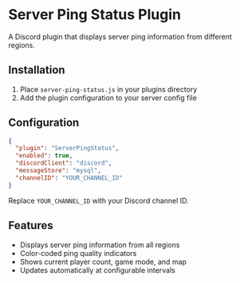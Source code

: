 # Server Ping Status Plugin

A Discord plugin that displays server ping information from different regions.

## Installation

1. Place `server-ping-status.js` in your plugins directory
2. Add the plugin configuration to your server config file

## Configuration

```json
{
  "plugin": "ServerPingStatus",
  "enabled": true,
  "discordClient": "discord",
  "messageStore": "mysql",
  "channelID": "YOUR_CHANNEL_ID"
}
```

Replace `YOUR_CHANNEL_ID` with your Discord channel ID.

## Features

- Displays server ping information from all regions
- Color-coded ping quality indicators
- Shows current player count, game mode, and map
- Updates automatically at configurable intervals